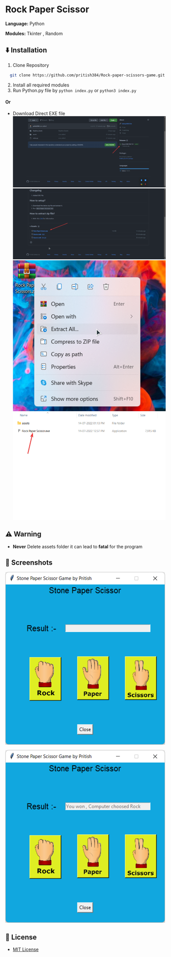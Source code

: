 # Rock Paper Scissor 





**Language:** Python

**Modules:** Tkinter , Random



## ⬇️ Installation

1. Clone Repository

```bash
  git clone https://github.com/pritish384/Rock-paper-scissors-game.git
```
2. Install all required modules
3. Run Python.py file by `python index.py` or `python3 index.py`
#### Or

* Download Direct EXE file
![Settings Window](https://github.com/pritish384/Rock-paper-scissors-game/blob/main/Readme_Assets/Step_1.png?raw=true)
![Settings Window](https://github.com/pritish384/Rock-paper-scissors-game/blob/main/Readme_Assets/Step_2.png?raw=true)
![Settings Window](https://github.com/pritish384/Rock-paper-scissors-game/blob/main/Readme_Assets/Step_3.png?raw=true)
![Settings Window](https://github.com/pritish384/Rock-paper-scissors-game/blob/main/Readme_Assets/Step_4.png?raw=true)

## ⚠️ Warning 
* **Never** Delete assets folder it can lead to **fatal** for the program


## 📸 Screenshots

![Settings Window](https://github.com/pritish384/Rock-paper-scissors-game/blob/main/Readme_Assets/Screenshot_1.png?raw=true)


![Settings Window](https://github.com/pritish384/Rock-paper-scissors-game/blob/main/Readme_Assets/Screenshot_2.png?raw=true)

## 📜 License

* [MIT License](https://github.com/pritish384/Rock-paper-scissors-game/blob/main/LICENSE)


